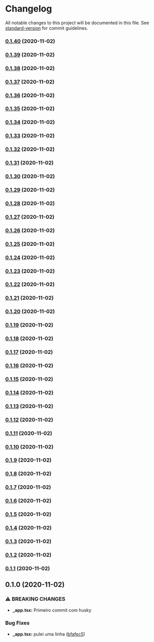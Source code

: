 # Changelog

All notable changes to this project will be documented in this file. See [standard-version](https://github.com/conventional-changelog/standard-version) for commit guidelines.

### [0.1.40](https://github.com/adriano-machado/base-next-app/compare/v0.1.30...v0.1.40) (2020-11-02)

### [0.1.39](https://github.com/adriano-machado/base-next-app/compare/v0.1.30...v0.1.39) (2020-11-02)

### [0.1.38](https://github.com/adriano-machado/base-next-app/compare/v0.1.30...v0.1.38) (2020-11-02)

### [0.1.37](https://github.com/adriano-machado/base-next-app/compare/v0.1.30...v0.1.37) (2020-11-02)

### [0.1.36](https://github.com/adriano-machado/base-next-app/compare/v0.1.30...v0.1.36) (2020-11-02)

### [0.1.35](https://github.com/adriano-machado/base-next-app/compare/v0.1.30...v0.1.35) (2020-11-02)

### [0.1.34](https://github.com/adriano-machado/base-next-app/compare/v0.1.30...v0.1.34) (2020-11-02)

### [0.1.33](https://github.com/adriano-machado/base-next-app/compare/v0.1.30...v0.1.33) (2020-11-02)

### [0.1.32](https://github.com/adriano-machado/base-next-app/compare/v0.1.30...v0.1.32) (2020-11-02)

### [0.1.31](https://github.com/adriano-machado/base-next-app/compare/v0.1.30...v0.1.31) (2020-11-02)

### [0.1.30](https://github.com/adriano-machado/base-next-app/compare/v0.1.9...v0.1.30) (2020-11-02)

### [0.1.29](https://github.com/adriano-machado/base-next-app/compare/v0.1.9...v0.1.29) (2020-11-02)

### [0.1.28](https://github.com/adriano-machado/base-next-app/compare/v0.1.9...v0.1.28) (2020-11-02)

### [0.1.27](https://github.com/adriano-machado/base-next-app/compare/v0.1.9...v0.1.27) (2020-11-02)

### [0.1.26](https://github.com/adriano-machado/base-next-app/compare/v0.1.9...v0.1.26) (2020-11-02)

### [0.1.25](https://github.com/adriano-machado/base-next-app/compare/v0.1.9...v0.1.25) (2020-11-02)

### [0.1.24](https://github.com/adriano-machado/base-next-app/compare/v0.1.9...v0.1.24) (2020-11-02)

### [0.1.23](https://github.com/adriano-machado/base-next-app/compare/v0.1.9...v0.1.23) (2020-11-02)

### [0.1.22](https://github.com/adriano-machado/base-next-app/compare/v0.1.9...v0.1.22) (2020-11-02)

### [0.1.21](https://github.com/adriano-machado/base-next-app/compare/v0.1.9...v0.1.21) (2020-11-02)

### [0.1.20](https://github.com/adriano-machado/base-next-app/compare/v0.1.9...v0.1.20) (2020-11-02)

### [0.1.19](https://github.com/adriano-machado/base-next-app/compare/v0.1.9...v0.1.19) (2020-11-02)

### [0.1.18](https://github.com/adriano-machado/base-next-app/compare/v0.1.9...v0.1.18) (2020-11-02)

### [0.1.17](https://github.com/adriano-machado/base-next-app/compare/v0.1.9...v0.1.17) (2020-11-02)

### [0.1.16](https://github.com/adriano-machado/base-next-app/compare/v0.1.9...v0.1.16) (2020-11-02)

### [0.1.15](https://github.com/adriano-machado/base-next-app/compare/v0.1.0...v0.1.15) (2020-11-02)

### [0.1.14](https://github.com/adriano-machado/base-next-app/compare/v0.1.0...v0.1.14) (2020-11-02)

### [0.1.13](https://github.com/adriano-machado/base-next-app/compare/v0.1.0...v0.1.13) (2020-11-02)

### [0.1.12](https://github.com/adriano-machado/base-next-app/compare/v0.1.0...v0.1.12) (2020-11-02)

### [0.1.11](https://github.com/adriano-machado/base-next-app/compare/v0.1.0...v0.1.11) (2020-11-02)

### [0.1.10](https://github.com/adriano-machado/base-next-app/compare/v0.1.0...v0.1.10) (2020-11-02)

### [0.1.9](https://github.com/adriano-machado/base-next-app/compare/v0.1.0...v0.1.9) (2020-11-02)

### [0.1.8](https://github.com/adriano-machado/base-next-app/compare/v0.1.0...v0.1.8) (2020-11-02)

### [0.1.7](https://github.com/adriano-machado/base-next-app/compare/v0.1.0...v0.1.7) (2020-11-02)

### [0.1.6](https://github.com/adriano-machado/base-next-app/compare/v0.1.0...v0.1.6) (2020-11-02)

### [0.1.5](https://github.com/adriano-machado/base-next-app/compare/v0.1.0...v0.1.5) (2020-11-02)

### [0.1.4](https://github.com/adriano-machado/base-next-app/compare/v0.1.0...v0.1.4) (2020-11-02)

### [0.1.3](https://github.com/adriano-machado/base-next-app/compare/v0.1.0...v0.1.3) (2020-11-02)

### [0.1.2](https://github.com/adriano-machado/base-next-app/compare/v0.1.0...v0.1.2) (2020-11-02)

### [0.1.1](https://github.com/adriano-machado/base-next-app/compare/v0.1.0...v0.1.1) (2020-11-02)

## 0.1.0 (2020-11-02)


### ⚠ BREAKING CHANGES

* **_app.tsx:** Primeiro commit com husky

### Bug Fixes

* **_app.tsx:** pulei uma linha ([bfafec5](https://github.com/adriano-machado/base-next-app/commit/bfafec501efc834b7d7aa07bb81bb034fac4f700))
